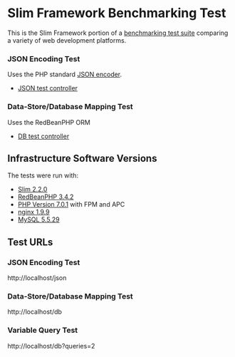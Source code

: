 # Slim Framework Benchmarking Test

This is the Slim Framework portion of a [benchmarking test suite](../) comparing a variety of web development platforms.

### JSON Encoding Test
Uses the PHP standard [JSON encoder](http://www.php.net/manual/en/function.json-encode.php).

* [JSON test controller](index.php)


### Data-Store/Database Mapping Test
Uses the RedBeanPHP ORM

* [DB test controller](index.php)


## Infrastructure Software Versions
The tests were run with:

* [Slim 2.2.0](http://www.slimframework.com/)
* [RedBeanPHP 3.4.2](http://redbeanphp.com/)
* [PHP Version 7.0.1](http://www.php.net/) with FPM and APC
* [nginx 1.9.9](http://nginx.org/)
* [MySQL 5.5.29](https://dev.mysql.com/)

## Test URLs
### JSON Encoding Test

http://localhost/json

### Data-Store/Database Mapping Test

http://localhost/db

### Variable Query Test
    
http://localhost/db?queries=2
